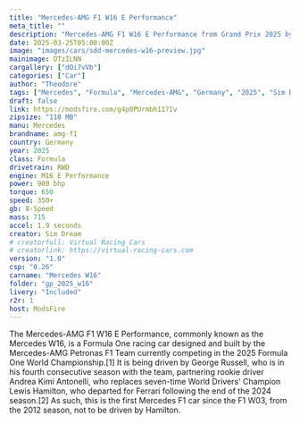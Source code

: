 ```yaml
---
title: "Mercedes-AMG F1 W16 E Performance"
meta_title: ""
description: "Mercedes-AMG F1 W16 E Performance from Grand Prix 2025 by Sim Dream"
date: 2025-03-25T05:00:00Z
image: "images/cars/sdd-mercedes-w16-preview.jpg"
mainimage: DTzILNN
cargallery: ["dOi7vVb"]
categories: ["Car"]
author: "Theodore"
tags: ["Mercedes", "Formula", "Mercedes-AMG", "Germany", "2025", "Sim Dream", "F1", "F1 2025"]
draft: false
link: https://modsfire.com/g4p0PUrmbh117Iv
zipsize: "110 MB"
manu: Mercedes
brandname: amg-f1
country: Germany
year: 2025
class: Formula
drivetrain: RWD
engine: M16 E Performance
power: 900 bhp
torque: 650
speed: 350+
gb: 8-Speed
mass: 715
accel: 1.9 seconds
creator: Sim Dream
# creatorfull: Virtual Racing Cars
# creatorlink: https://virtual-racing-cars.com
version: "1.0"
csp: "0.26"
carname: "Mercedes W16"
folder: "gp_2025_w16"
livery: "Included"
r2r: 1
host: ModsFire
---
```

The Mercedes-AMG F1 W16 E Performance, commonly known as the Mercedes W16, is a Formula One racing car designed and built by the Mercedes-AMG Petronas F1 Team currently competing in the 2025 Formula One World Championship.[1] It is being driven by George Russell, who is in his fourth consecutive season with the team, partnering rookie driver Andrea Kimi Antonelli, who replaces seven-time World Drivers' Champion Lewis Hamilton, who departed for Ferrari following the end of the 2024 season.[2] As such, this is the first Mercedes F1 car since the F1 W03, from the 2012 season, not to be driven by Hamilton.